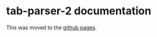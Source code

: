 # tab-parser-2 documentation

This was moved to the [github pages](https://rothamsted.github.io/knetbuilder/#tab-parser-2).
